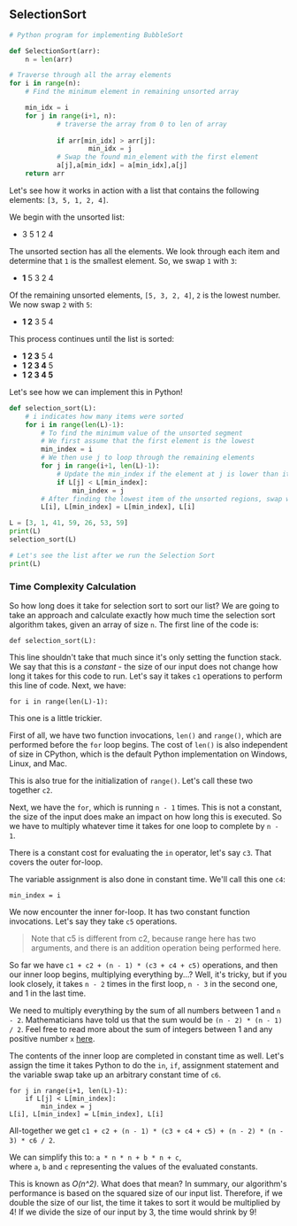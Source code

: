## SelectionSort

```python
# Python program for implementing BubbleSort

def SelectionSort(arr):
	n = len(arr)

# Traverse through all the array elements
for i in range(n):
	# Find the minimum element in remaining unsorted array

	min_idx = i
	for j in range(i+1, n):
			# traverse the array from 0 to len of array
			
			if arr[min_idx] > arr[j]:
					min_idx = j
			# Swap the found min_element with the first element
			a[j],a[min_idx] = a[min_idx],a[j]
	return arr

```

Let's see how it works in action with a list that contains the following elements: `[3, 5, 1, 2, 4]`.

We begin with the unsorted list:

- 3 5 1 2 4

The unsorted section has all the elements. We look through each item and determine that `1` is the smallest element. So, we swap `1` with `3`:

- **1** 5 3 2 4

Of the remaining unsorted elements, `[5, 3, 2, 4]`, `2` is the lowest number. We now swap `2` with `5`:

- **1 2** 3 5 4

This process continues until the list is sorted:

- **1 2 3** 5 4
- **1 2 3 4** 5
- **1 2 3 4 5**

Let's see how we can implement this in Python!

```python
def selection_sort(L):
    # i indicates how many items were sorted
    for i in range(len(L)-1):
        # To find the minimum value of the unsorted segment
        # We first assume that the first element is the lowest
        min_index = i
        # We then use j to loop through the remaining elements
        for j in range(i+1, len(L)-1):
            # Update the min_index if the element at j is lower than it
            if L[j] < L[min_index]:
                min_index = j
        # After finding the lowest item of the unsorted regions, swap with the first unsorted item
        L[i], L[min_index] = L[min_index], L[i]
```

```python
L = [3, 1, 41, 59, 26, 53, 59]
print(L)
selection_sort(L)

# Let's see the list after we run the Selection Sort
print(L)
```

### **Time Complexity Calculation**

So how long does it take for selection sort to sort our list? We are going to take an approach and calculate exactly how much time the selection sort algorithm takes, given an array of size `n`. The first line of the code is:

```
def selection_sort(L):

```

This line shouldn't take that much since it's only setting the function stack. We say that this is a *constant* - the size of our input does not change how long it takes for this code to run. Let's say it takes `c1` operations to perform this line of code. Next, we have:

```
for i in range(len(L)-1):

```

This one is a little trickier. 

First of all, we have two function invocations, `len()` and `range()`, which are performed before the `for` loop begins. The cost of `len()` is also independent of size in CPython, which is the default Python implementation on Windows, Linux, and Mac.

 This is also true for the initialization of `range()`. Let's call these two together `c2`.

Next, we have the `for`, which is running `n - 1` times. This is not a constant, the size of the input does make an impact on how long this is executed. So we have to multiply whatever time it takes for one loop to complete by `n - 1`.

There is a constant cost for evaluating the `in` operator, let's say `c3`. That covers the outer for-loop.

The variable assignment is also done in constant time. We'll call this one `c4`:

```
min_index = i

```

We now encounter the inner for-loop. It has two constant function invocations. Let's say they take `c5` operations.

> Note that c5 is different from c2, because range here has two arguments, and there is an addition operation being performed here.

So far we have `c1 + c2 + (n - 1) * (c3 + c4 + c5)` operations, and then our inner loop begins, multiplying everything by...? Well, it's tricky, but if you look closely, it takes `n - 2` times in the first loop, `n - 3` in the second one, and 1 in the last time.

We need to multiply everything by the sum of all numbers between 1 and `n - 2`. Mathematicians have told us that the sum would be `(n - 2) * (n - 1) / 2`. Feel free to read more about the sum of integers between 1 and any positive number `x` [here](https://www.wikihow.com/Sum-the-Integers-from-1-to-N).

The contents of the inner loop are completed in constant time as well. Let's assign the time it takes Python to do the `in`, `if`, assignment statement and the variable swap take up an arbitrary constant time of `c6`.

```
for j in range(i+1, len(L)-1):
    if L[j] < L[min_index]:
        min_index = j
L[i], L[min_index] = L[min_index], L[i]

```

All-together we get `c1 + c2 + (n - 1) * (c3 + c4 + c5) + (n - 2) * (n - 3) * c6 / 2`.

We can simplify this to: `a * n * n + b * n + c`, where `a`, `b` and `c` representing the values of the evaluated constants.

This is known as *O(n^2)*. What does that mean? In summary, our algorithm's performance is based on the squared size of our input list. Therefore, if we double the size of our list, the time it takes to sort it would be multiplied by 4! If we divide the size of our input by 3, the time would shrink by 9!